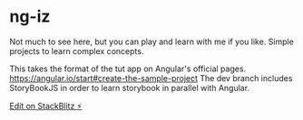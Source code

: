 # ng-iz

Not much to see here, but you can play and learn with me if you like.
Simple projects to learn complex concepts.

This takes the format of the tut app on Angular's official pages.
https://angular.io/start#create-the-sample-project
The dev branch includes StoryBookJS in order to learn storybook in parallel with Angular.

[Edit on StackBlitz ⚡️](https://stackblitz.com/edit/angular-zgnzzr-3qwj2q)

